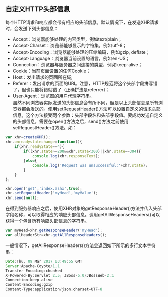 ## 自定义HTTP头部信息  
每个HTTP请求和响应都会带有相应的头部信息。默认情况下，在发送XHR请求时，会发送下列头部信息：  
* Accept：浏览器能够处理的内容类型，例如text/plain；  
* Accept-Charset：浏览器能够显示的字符集，例如utf-8；  
* Accept-Encoding：浏览器能够处理的压缩编码，例如gzip, deflate；  
* Accept-Language：浏览器当前设置的语言，例如en-US；  
* Connection：浏览器与服务器之间连接的类型，例如keep-alive；  
* Cookie：当前页面设置的任何Cookie；  
* Host：发出请求的页面所在域;  
* Referer：发出请求的页面的URI。注意，HTTP规范将这个头部字段拼写错了，但也只能将错就错了（正确拼法是referrer）；  
* User-Agent：浏览器的用户代理字符串。  
虽然不同浏览器实际发送的头部信息会有所不同，但是以上头部信息是所有浏览器都会发送的。使用setRequestHeader()方法可以设置自定义的请求头部信息，这个方法接受两个参数：头部字段名和头部字段值。要成功发送自定义的头部信息，需要在open()方法之后，send()方法之前使用setRequestHeader()方法。如：  
```javascript
var xhr=createXHR();
xhr.onreadystatechange=function(){
    if(xhr.readyState==4){
        if((xhr.state>=200&&xhr.state<300)||xhr.state==304){
            console.log(xhr.responseText);
        }else{
            console.log('Request was unsuccessful:'+xhr.state);
        }
    }
};

xhr.open('get','index.ashx',true);
xhr.setRequestHeader('myHead','myValue');
xhr.send(null);
```   
在得到服务器响应之后，使用XHR对象的getResponseHeader()方法并传入头部字段名称，可以取得相应的响应头部信息。调用getAllResponseHeaders()可以获得一个包含所有响应头部信息的字符串。  
```javascript
var myHead=xhr.getResponseHeader('myHead');
var allHeaderStr=xhr.getAllResponseHeaders();
```  
一般情况下，getAllResponseHeaders()方法会返回如下所示的多行文本字符串：  
```javascript
Date:Thu, 09 Mar 2017 03:49:55 GMT
Server:Apache-Coyote/1.1
Transfer-Encoding:chunked
X-Powered-By:Servlet 2.5; JBoss-5.0/JBossWeb-2.1
Connection:keep-alive
Content-Encoding:gzip
Content-Type:application/json;charset=UTF-8
```